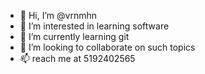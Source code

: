 - 👋 Hi, I’m @vrnmhn
- 👀 I’m interested in learning software
- 🌱 I’m currently learning git
- 💞️ I’m looking to collaborate on such topics
- 📫 reach me at 5192402565

<!---
vrnmhn/vrnmhn is a ✨ special ✨ repository because its `README.md` (this file) appears on your GitHub profile.
You can click the Preview link to take a look at your changes.
--->
